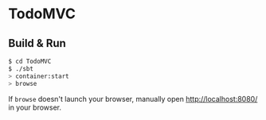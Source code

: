 # TodoMVC #

## Build & Run ##

```sh
$ cd TodoMVC
$ ./sbt
> container:start
> browse
```

If `browse` doesn't launch your browser, manually open [http://localhost:8080/](http://localhost:8080/) in your browser.
